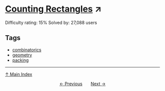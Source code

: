 # [Counting Rectangles](https://projecteuler.net/problem=85) ↗️

Difficulty rating: 15%
Solved by: 27,088 users
## Tags

- [combinatorics](../tags/combinatorics.md)
- [geometry](../tags/geometry.md)
- [packing](../tags/packing.md)



---

[↑ Main Index](../README.md)


<div align=center><a href='84.md'>← Previous</a> &nbsp;&nbsp; &nbsp;&nbsp;  <a href='86.md'>Next →</a></div>
